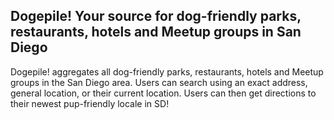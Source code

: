 ## Dogepile! Your source for dog-friendly parks, restaurants, hotels and Meetup groups in San Diego

Dogepile! aggregates all dog-friendly parks, restaurants, hotels and Meetup groups in the San Diego area. Users can search using an exact address, general location, or their current location. Users can then get directions to their newest pup-friendly locale in SD!
